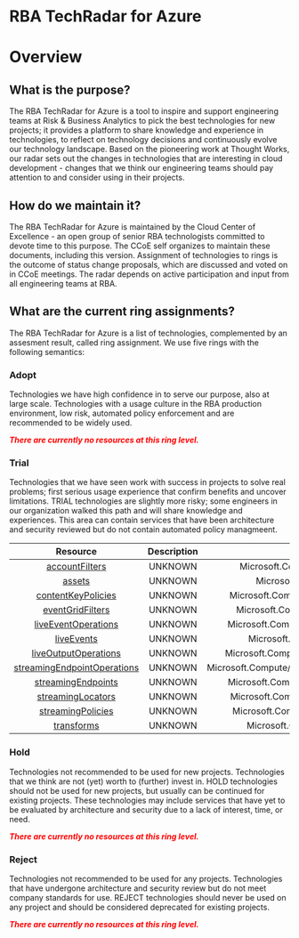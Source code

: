 
RBA TechRadar for Azure
=======================

# Overview

## What is the purpose?


The RBA TechRadar for Azure is a tool to inspire and support engineering teams at Risk & Business Analytics to pick the best technologies for new projects; it provides a platform to share knowledge and experience in technologies, to reflect on technology decisions and continuously evolve our technology landscape.  Based on the pioneering work at Thought Works, our radar sets out the changes in technologies that are interesting in cloud development - changes that we think our engineering teams should pay attention to and consider using in their projects.
## How do we maintain it?


The RBA TechRadar for Azure is maintained by the Cloud Center of Excellence - an open group of senior RBA technologists committed to devote time to this purpose.  The CCoE self organizes to maintain these documents, including this version.  Assignment of technologies to rings is the outcome of status change proposals, which are discussed and voted on in CCoE meetings.  The radar depends on active participation and input from all engineering teams at RBA.
## What are the current ring assignments?


The RBA TechRadar for Azure is a list of technologies, complemented by an assesment result, called ring assignment.  We use five rings with the following semantics:
### Adopt


Technologies we have high confidence in to serve our purpose, also at large scale.  Technologies with a usage culture in the RBA production environment, low risk, automated policy enforcement and are recommended to be widely used.  
  
***<font color="red"> There are currently no resources at this ring level. </font>***
### Trial


Technologies that we have seen work with success in projects to solve real problems;  first serious usage experience that confirm benefits and uncover limitations.  TRIAL technologies are slightly more risky; some engineers in our organization walked this path and will share knowledge and experiences.  This area can contain services that have been architecture and security reviewed but do not contain automated policy managmeent.  

|Resource|Description|Path|Status|
| :---: | :---: | :---: | :---: |
|[accountFilters](https://github.com/openrba/python-azure-techradar/blob/master/Microsoft.Compute/mediaservices/accountFilters)|UNKNOWN|Microsoft.Compute/mediaservices/accountFilters|TRIAL|
|[assets](https://github.com/openrba/python-azure-techradar/blob/master/Microsoft.Compute/mediaservices/assets)|UNKNOWN|Microsoft.Compute/mediaservices/assets|TRIAL|
|[contentKeyPolicies](https://github.com/openrba/python-azure-techradar/blob/master/Microsoft.Compute/mediaservices/contentKeyPolicies)|UNKNOWN|Microsoft.Compute/mediaservices/contentKeyPolicies|TRIAL|
|[eventGridFilters](https://github.com/openrba/python-azure-techradar/blob/master/Microsoft.Compute/mediaservices/eventGridFilters)|UNKNOWN|Microsoft.Compute/mediaservices/eventGridFilters|TRIAL|
|[liveEventOperations](https://github.com/openrba/python-azure-techradar/blob/master/Microsoft.Compute/mediaservices/liveEventOperations)|UNKNOWN|Microsoft.Compute/mediaservices/liveEventOperations|TRIAL|
|[liveEvents](https://github.com/openrba/python-azure-techradar/blob/master/Microsoft.Compute/mediaservices/liveEvents)|UNKNOWN|Microsoft.Compute/mediaservices/liveEvents|TRIAL|
|[liveOutputOperations](https://github.com/openrba/python-azure-techradar/blob/master/Microsoft.Compute/mediaservices/liveOutputOperations)|UNKNOWN|Microsoft.Compute/mediaservices/liveOutputOperations|TRIAL|
|[streamingEndpointOperations](https://github.com/openrba/python-azure-techradar/blob/master/Microsoft.Compute/mediaservices/streamingEndpointOperations)|UNKNOWN|Microsoft.Compute/mediaservices/streamingEndpointOperations|TRIAL|
|[streamingEndpoints](https://github.com/openrba/python-azure-techradar/blob/master/Microsoft.Compute/mediaservices/streamingEndpoints)|UNKNOWN|Microsoft.Compute/mediaservices/streamingEndpoints|TRIAL|
|[streamingLocators](https://github.com/openrba/python-azure-techradar/blob/master/Microsoft.Compute/mediaservices/streamingLocators)|UNKNOWN|Microsoft.Compute/mediaservices/streamingLocators|TRIAL|
|[streamingPolicies](https://github.com/openrba/python-azure-techradar/blob/master/Microsoft.Compute/mediaservices/streamingPolicies)|UNKNOWN|Microsoft.Compute/mediaservices/streamingPolicies|TRIAL|
|[transforms](https://github.com/openrba/python-azure-techradar/blob/master/Microsoft.Compute/mediaservices/transforms)|UNKNOWN|Microsoft.Compute/mediaservices/transforms|TRIAL|

### Hold


Technologies not recommended to be used for new projects. Technologies that we think are not (yet) worth to (further) invest in.  HOLD technologies should not be used for new projects, but usually can be continued for existing projects.  These technologies may include services that have yet to be evaluated by architecture and security due to a lack of interest, time, or need.  
  
***<font color="red"> There are currently no resources at this ring level. </font>***
### Reject


Technologies not recommended to be used for any projects. Technologies that have undergone architecture and security review but do not meet company standards for use.  REJECT technologies should never be used on any project and should be considered deprecated for existing projects.  
  
***<font color="red"> There are currently no resources at this ring level. </font>***